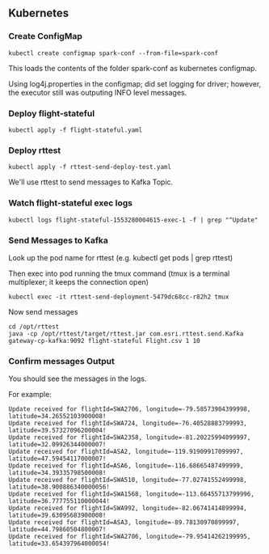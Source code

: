 ## Kubernetes


### Create ConfigMap

```
kubectl create configmap spark-conf --from-file=spark-conf
```

This loads the contents of the folder spark-conf as kubernetes configmap.

Using log4j.properties in the configmap; did set logging for driver; however, the executor still was outputing INFO level messages.


### Deploy flight-stateful

```
kubectl apply -f flight-stateful.yaml
```

### Deploy rttest

```
kubectl apply -f rttest-send-deploy-test.yaml
```

We'll use rttest to send messages to Kafka Topic.

### Watch flight-stateful exec logs

```
kubectl logs flight-stateful-1553280004615-exec-1 -f | grep "^Update"

```


### Send Messages to Kafka

Look up the pod name for rttest (e.g.  kubectl get pods | grep rttest)

Then exec into pod running the tmux command (tmux is a terminal multiplexer; it keeps the connection open)

```
kubectl exec -it rttest-send-deployment-5479dc68cc-r82h2 tmux
```

Now send messages

```
cd /opt/rttest
java -cp /opt/rttest/target/rttest.jar com.esri.rttest.send.Kafka gateway-cp-kafka:9092 flight-stateful Flight.csv 1 10
```

### Confirm messages Output

You should see the messages in the logs.

For example:

```
Update received for flightId=SWA2706, longitude=-79.58573904399998, latitude=34.26552103900008!
Update received for flightId=SWA724, longitude=-76.40528883799993, latitude=39.57327096200004!
Update received for flightId=SWA2358, longitude=-81.20225994099997, latitude=32.09926344000007!
Update received for flightId=ASA2, longitude=-119.91909917099997, latitude=47.59454117000007!
Update received for flightId=ASA6, longitude=-116.68665487499999, latitude=34.39335798500008!
Update received for flightId=SWA510, longitude=-77.02741552499998, latitude=38.900886340000056!
Update received for flightId=SWA1568, longitude=-113.66455713799996, latitude=36.777755110000044!
Update received for flightId=SWA992, longitude=-82.06741414899994, latitude=39.63095683900008!
Update received for flightId=ASA3, longitude=-89.78130970899997, latitude=44.79860504800007!
Update received for flightId=SWA2706, longitude=-79.95414262199995, latitude=33.654397964000054!
```





